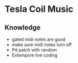 # Tesla Coil Music

## Knowledge

- gated midi notes are good
- make sure midi notes turn off
- Pd patch with random
- Extempore live coding
